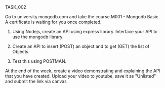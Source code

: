 TASK_002



Go to university.mongodb.com and take the course M001 - Mongodb Basic. A certificate is waiting for you once completed.

1. Using Nodejs, create an API using express library. Interface your API to use the mongodb library.

2. Create an API to insert (POST) an object and to get (GET) the list of Objects.

3. Test this using POSTMAN.

At the end of the week, create a video demonstrating and explaining the API that you have created. Upload your video to youtube, save it as "Unlisted" and submit the link via canvas
